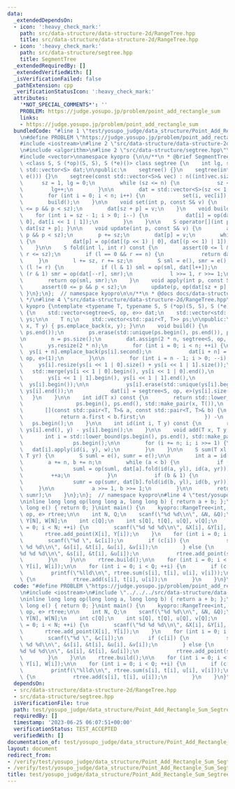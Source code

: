 ```yaml
---
data:
  _extendedDependsOn:
  - icon: ':heavy_check_mark:'
    path: src/data-structure/data-structure-2d/RangeTree.hpp
    title: src/data-structure/data-structure-2d/RangeTree.hpp
  - icon: ':heavy_check_mark:'
    path: src/data-structure/segtree.hpp
    title: SegmentTree
  _extendedRequiredBy: []
  _extendedVerifiedWith: []
  _isVerificationFailed: false
  _pathExtension: cpp
  _verificationStatusIcon: ':heavy_check_mark:'
  attributes:
    '*NOT_SPECIAL_COMMENTS*': ''
    PROBLEM: https://judge.yosupo.jp/problem/point_add_rectangle_sum
    links:
    - https://judge.yosupo.jp/problem/point_add_rectangle_sum
  bundledCode: "#line 1 \"test/yosupo_judge/data_structure/Point_Add_Rectangle_Sum_Segtree.test.cpp\"\
    \n#define PROBLEM \"https://judge.yosupo.jp/problem/point_add_rectangle_sum\"\n\
    #include <iostream>\n#line 2 \"src/data-structure/data-structure-2d/RangeTree.hpp\"\
    \n#include <algorithm>\n#line 2 \"src/data-structure/segtree.hpp\"\n#include <cassert>\n\
    #include <vector>\nnamespace kyopro {\n\n/**\n * @brief SegmentTree\n */\ntemplate\
    \ <class S, S (*op)(S, S), S (*e)()> class segtree {\n    int lg, sz, n;\n   \
    \ std::vector<S> dat;\n\npublic:\n    segtree() {}\n    segtree(int n) : segtree(std::vector<S>(n,\
    \ e())) {}\n    segtree(const std::vector<S>& vec) : n((int)vec.size()) {\n  \
    \      sz = 1, lg = 0;\n        while (sz <= n) {\n            sz <<= 1;\n   \
    \         lg++;\n        }\n\n        dat = std::vector<S>(sz << 1, e());\n\n\
    \        for (int i = 0; i < n; i++) {\n            set(i, vec[i]);\n        }\n\
    \        build();\n    }\n\n    void set(int p, const S& v) {\n        assert(0\
    \ <= p && p < sz);\n        dat[sz + p] = v;\n    }\n    void build() {\n    \
    \    for (int i = sz - 1; i > 0; i--) {\n            dat[i] = op(dat[i << 1 |\
    \ 0], dat[i << 1 | 1]);\n        }\n    }\n\n    S operator[](int p) const { return\
    \ dat[sz + p]; }\n\n    void update(int p, const S& v) {\n        assert(0 <=\
    \ p && p < sz);\n        p += sz;\n        dat[p] = v;\n        while (p >>= 1)\
    \ {\n            dat[p] = op(dat[(p << 1) | 0], dat[(p << 1) | 1]);\n        }\n\
    \    }\n\n    S fold(int l, int r) const {\n        assert(0 <= l && l <= r &&\
    \ r <= sz);\n        if (l == 0 && r == n) {\n            return dat[1];\n   \
    \     }\n        l += sz, r += sz;\n        S sml = e(), smr = e();\n        while\
    \ (l != r) {\n            if (l & 1) sml = op(sml, dat[l++]);\n            if\
    \ (r & 1) smr = op(dat[--r], smr);\n            l >>= 1, r >>= 1;\n        }\n\
    \        return op(sml, smr);\n    }\n    void apply(int p, const S& v) {\n  \
    \      assert(0 <= p && p < sz);\n        update(p, op(dat[sz + p], v));\n   \
    \ }\n};\n};  // namespace kyopro\n\n/**\n * @docs docs/data-structure/segtree.md\n\
    \ */\n#line 4 \"src/data-structure/data-structure-2d/RangeTree.hpp\"\nnamespace\
    \ kyopro {\ntemplate <typename T, typename S, S (*op)(S, S), S (*e)()> class RangeTree\
    \ {\n    std::vector<segtree<S, op, e>> dat;\n    std::vector<std::vector<T>>\
    \ ys;\n\n    T n;\n    std::vector<std::pair<T, T>> ps;\n\npublic:\n    void add_point(T\
    \ x, T y) { ps.emplace_back(x, y); }\n\n    void build() {\n        std::sort(ps.begin(),\
    \ ps.end());\n        ps.erase(std::unique(ps.begin(), ps.end()), ps.end());\n\
    \n        n = ps.size();\n        dat.assign(2 * n, segtree<S, op, e>());\n\n\
    \        ys.resize(2 * n);\n        for (int i = 0; i < n; ++i) {\n          \
    \  ys[i + n].emplace_back(ps[i].second);\n            dat[i + n] = segtree<S,\
    \ op, e>(1);\n        }\n\n        for (int i = n - 1; i > 0; --i) {\n       \
    \     ys[i].resize(ys[i << 1 | 0].size() + ys[i << 1 | 1].size());\n         \
    \   std::merge(ys[i << 1 | 0].begin(), ys[i << 1 | 0].end(),\n               \
    \        ys[i << 1 | 1].begin(), ys[i << 1 | 1].end(),\n                     \
    \  ys[i].begin());\n\n            ys[i].erase(std::unique(ys[i].begin(), ys[i].end()),\
    \ ys[i].end());\n            dat[i] = segtree<S, op, e>(ys[i].size());\n     \
    \   }\n    }\n\n    int id(T x) const {\n        return std::lower_bound(\n  \
    \                 ps.begin(), ps.end(), std::make_pair(x, T()),\n            \
    \       [](const std::pair<T, T>& a, const std::pair<T, T>& b) {\n           \
    \            return a.first < b.first;\n                   }) -\n            \
    \   ps.begin();\n    }\n\n    int id(int i, T y) const {\n        return std::lower_bound(ys[i].begin(),\
    \ ys[i].end(), y) - ys[i].begin();\n    }\n\n    void add(T x, T y, S w) {\n \
    \       int i = std::lower_bound(ps.begin(), ps.end(), std::make_pair(x, y)) -\n\
    \                ps.begin();\n\n        for (i += n; i; i >>= 1) {\n         \
    \   dat[i].apply(id(i, y), w);\n        }\n    }\n\n    S sum(T xl, T yl, T xr,\
    \ T yr) {\n        S suml = e(), sumr = e();\n\n        int a = id(xl), b = id(xr);\n\
    \        a += n, b += n;\n        while (a < b) {\n            if (a & 1) {\n\
    \                suml = op(suml, dat[a].fold(id(a, yl), id(a, yr)));\n       \
    \         ++a;\n            }\n            if (b & 1) {\n                --b;\n\
    \                sumr = op(sumr, dat[b].fold(id(b, yl), id(b, yr)));\n       \
    \     }\n\n            a >>= 1, b >>= 1;\n        }\n\n        return op(suml,\
    \ sumr);\n    }\n};\n};  // namespace kyopro\n#line 4 \"test/yosupo_judge/data_structure/Point_Add_Rectangle_Sum_Segtree.test.cpp\"\
    \ninline long long op(long long a, long long b) { return a + b; };\ninline long\
    \ long e() { return 0; }\nint main() {\n    kyopro::RangeTree<int, long long,\
    \ op, e> rtree;\n\n    int N, Q;\n    scanf(\"%d %d\\n\", &N, &Q);\n    int X[N],\
    \ Y[N], W[N];\n    int c[Q];\n    int s[Q], t[Q], u[Q], v[Q];\n    for (int i\
    \ = 0; i < N; ++i) {\n        scanf(\"%d %d %d\\n\", &X[i], &Y[i], &W[i]);\n \
    \       rtree.add_point(X[i], Y[i]);\n    }\n    for (int i = 0; i < Q; ++i) {\n\
    \        scanf(\"%d \", &c[i]);\n        if (c[i]) {\n            scanf(\"%d %d\
    \ %d %d\\n\", &s[i], &t[i], &u[i], &v[i]);\n        } else {\n            scanf(\"\
    %d %d %d\\n\", &s[i], &t[i], &u[i]);\n            rtree.add_point(s[i], t[i]);\n\
    \        }\n    }\n\n    rtree.build();\n\n    for (int i = 0; i < N; ++i) rtree.add(X[i],\
    \ Y[i], W[i]);\n\n    for (int i = 0; i < Q; ++i) {\n        if (c[i]) {\n   \
    \         printf(\"%lld\\n\", rtree.sum(s[i], t[i], u[i], v[i]));\n        } else\
    \ {\n            rtree.add(s[i], t[i], u[i]);\n        }\n    }\n}\n"
  code: "#define PROBLEM \"https://judge.yosupo.jp/problem/point_add_rectangle_sum\"\
    \n#include <iostream>\n#include \"../../../src/data-structure/data-structure-2d/RangeTree.hpp\"\
    \ninline long long op(long long a, long long b) { return a + b; };\ninline long\
    \ long e() { return 0; }\nint main() {\n    kyopro::RangeTree<int, long long,\
    \ op, e> rtree;\n\n    int N, Q;\n    scanf(\"%d %d\\n\", &N, &Q);\n    int X[N],\
    \ Y[N], W[N];\n    int c[Q];\n    int s[Q], t[Q], u[Q], v[Q];\n    for (int i\
    \ = 0; i < N; ++i) {\n        scanf(\"%d %d %d\\n\", &X[i], &Y[i], &W[i]);\n \
    \       rtree.add_point(X[i], Y[i]);\n    }\n    for (int i = 0; i < Q; ++i) {\n\
    \        scanf(\"%d \", &c[i]);\n        if (c[i]) {\n            scanf(\"%d %d\
    \ %d %d\\n\", &s[i], &t[i], &u[i], &v[i]);\n        } else {\n            scanf(\"\
    %d %d %d\\n\", &s[i], &t[i], &u[i]);\n            rtree.add_point(s[i], t[i]);\n\
    \        }\n    }\n\n    rtree.build();\n\n    for (int i = 0; i < N; ++i) rtree.add(X[i],\
    \ Y[i], W[i]);\n\n    for (int i = 0; i < Q; ++i) {\n        if (c[i]) {\n   \
    \         printf(\"%lld\\n\", rtree.sum(s[i], t[i], u[i], v[i]));\n        } else\
    \ {\n            rtree.add(s[i], t[i], u[i]);\n        }\n    }\n}"
  dependsOn:
  - src/data-structure/data-structure-2d/RangeTree.hpp
  - src/data-structure/segtree.hpp
  isVerificationFile: true
  path: test/yosupo_judge/data_structure/Point_Add_Rectangle_Sum_Segtree.test.cpp
  requiredBy: []
  timestamp: '2023-06-25 06:07:51+00:00'
  verificationStatus: TEST_ACCEPTED
  verifiedWith: []
documentation_of: test/yosupo_judge/data_structure/Point_Add_Rectangle_Sum_Segtree.test.cpp
layout: document
redirect_from:
- /verify/test/yosupo_judge/data_structure/Point_Add_Rectangle_Sum_Segtree.test.cpp
- /verify/test/yosupo_judge/data_structure/Point_Add_Rectangle_Sum_Segtree.test.cpp.html
title: test/yosupo_judge/data_structure/Point_Add_Rectangle_Sum_Segtree.test.cpp
---
```

